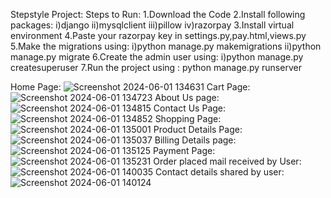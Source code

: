 Stepstyle Project:
Steps to Run: 1.Download the Code 2.Install following packages: i)django ii)mysqlclient iii)pillow iv)razorpay 3.Install virtual environment 4.Paste your razorpay key in settings.py,pay.html,views.py 5.Make the migrations using: i)python manage.py makemigrations ii)python manage.py migrate 6.Create the admin user using: i)python manage.py createsuperuser 7.Run the project using : python manage.py runserver

Home Page:
![Screenshot 2024-06-01 134631](https://github.com/Rushikeshthokale/stepstyle/assets/87907210/114e5684-bbde-42e2-a67c-d24145d7e350)
Cart Page:
![Screenshot 2024-06-01 134723](https://github.com/Rushikeshthokale/stepstyle/assets/87907210/6c50fcbd-56de-4b90-b9f0-67e78495363a)
About Us page:
![Screenshot 2024-06-01 134815](https://github.com/Rushikeshthokale/stepstyle/assets/87907210/29148711-25d3-47e2-9bff-9c9a7a95f230)
Contact Us Page:
![Screenshot 2024-06-01 134852](https://github.com/Rushikeshthokale/stepstyle/assets/87907210/6383c32f-0305-4354-8733-d54f6030cc59)
Shopping Page:
![Screenshot 2024-06-01 135001](https://github.com/Rushikeshthokale/stepstyle/assets/87907210/ae087ff8-a546-4fa9-86f1-04dcc700515e)
Product Details Page:
![Screenshot 2024-06-01 135037](https://github.com/Rushikeshthokale/stepstyle/assets/87907210/acb96898-ae16-41f3-b117-49993b416e08)
Billing Details page:
![Screenshot 2024-06-01 135125](https://github.com/Rushikeshthokale/stepstyle/assets/87907210/421be02b-7ed1-4656-aeeb-73ef4dc04afe)
Payment Page:
![Screenshot 2024-06-01 135231](https://github.com/Rushikeshthokale/stepstyle/assets/87907210/06bf3cbb-549d-4dc8-bb1a-5c6b74385a97)
Order placed mail received by User:
![Screenshot 2024-06-01 140035](https://github.com/Rushikeshthokale/stepstyle/assets/87907210/0395a5e6-6232-4291-a335-489e143f7113)
Contact details shared by user:
![Screenshot 2024-06-01 140124](https://github.com/Rushikeshthokale/stepstyle/assets/87907210/d0f86be6-b046-4157-a302-b9f3853a3fc2)










